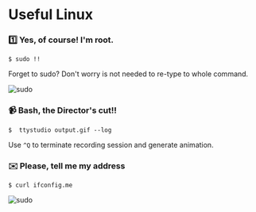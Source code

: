 Useful Linux
============

### :one: Yes, of course! I'm root.

```$ sudo !!```

Forget to sudo? Don't worry is not needed to re-type to whole command.

![sudo](gifs/sudo.gif)


### :video_camera: Bash, the Director's cut!!

```$  ttystudio output.gif --log```

Use ```^Q``` to terminate recording session and generate animation.

### :envelope: Please, tell me my address

``` $ curl ifconfig.me ```

![sudo](gifs/ifconfigme.gif)


